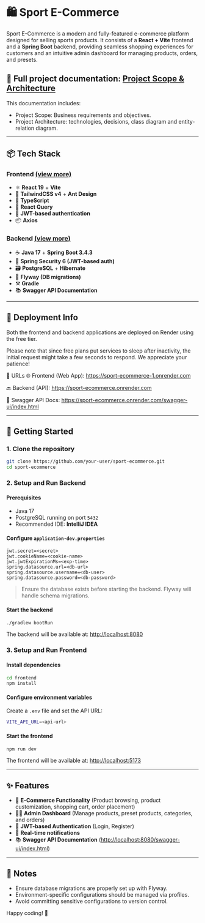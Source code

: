 # 🛍️ Sport E-Commerce

Sport E-Commerce is a modern and fully-featured e-commerce platform designed for selling sports products. It consists of a **React + Vite** frontend and a **Spring Boot** backend, providing seamless shopping experiences for customers and an intuitive admin dashboard for managing products, orders, and presets.

## 📖 Full project documentation: [Project Scope & Architecture](https://ethereal-magician-915.notion.site/Project-Scope-E-commerce-sport-shop-Achievable-in-2-Weeks-1bc64e827cec80d6bc06d7caa1c3844e)

This documentation includes:
- Project Scope: Business requirements and objectives.
- Project Architecture: technologies, decisions, class diagram and entity-relation diagram.

---

## 📦 Tech Stack

### Frontend [(view more)](https://github.com/SolStiep/Sport-Ecommerce/blob/main/e-commerce-frontend/README.md)
- ⚛️ **React 19** + **Vite**
- 💨 **TailwindCSS v4** + **Ant Design**
- 🧪 **TypeScript**
- 🔁 **React Query**
- 🔐 **JWT-based authentication**
- 📦 **Axios**

### Backend [(view more)](https://github.com/SolStiep/Sport-Ecommerce/blob/main/sport-ecommerce/README.md)
- ☕ **Java 17** + **Spring Boot 3.4.3**
- 🔐 **Spring Security 6 (JWT-based auth)**
- 🗃️ **PostgreSQL** + **Hibernate**
- 🛫 **Flyway (DB migrations)**
- ⚒️ **Gradle**
- 📚 **Swagger API Documentation**

---

## 🚀 Deployment Info

Both the frontend and backend applications are deployed on Render using the free tier.

Please note that since free plans put services to sleep after inactivity, the initial request might take a few seconds to respond. We appreciate your patience!

🔗 URLs
🌐 Frontend (Web App): https://sport-ecommerce-1.onrender.com

🔙 Backend (API): https://sport-ecommerce.onrender.com

📘 Swagger API Docs: https://sport-ecommerce.onrender.com/swagger-ui/index.html

---

## 🚀 Getting Started

### 1. Clone the repository

```bash
git clone https://github.com/your-user/sport-ecommerce.git
cd sport-ecommerce
```

### 2. Setup and Run Backend

#### Prerequisites
- Java 17
- PostgreSQL running on port `5432`
- Recommended IDE: **IntelliJ IDEA**

#### Configure `application-dev.properties`

```properties
jwt.secret=<secret>
jwt.cookieName=<cookie-name>
jwt.jwtExpirationMs=<exp-time>
spring.datasource.url=<db-url>
spring.datasource.username=<db-user>
spring.datasource.password=<db-password>
```

> Ensure the database exists before starting the backend. Flyway will handle schema migrations.

#### Start the backend
```bash
./gradlew bootRun
```
The backend will be available at: [http://localhost:8080](http://localhost:8080)

### 3. Setup and Run Frontend

#### Install dependencies
```bash
cd frontend
npm install
```

#### Configure environment variables
Create a `.env` file and set the API URL:
```bash
VITE_API_URL=<api-url>
```

#### Start the frontend
```bash
npm run dev
```
The frontend will be available at: [http://localhost:5173](http://localhost:5173)

---

## ✨ Features

- 🛒 **E-Commerce Functionality** (Product browsing, product customization, shopping cart, order placement)
- 🧑‍💼 **Admin Dashboard** (Manage products, preset products, categories, and orders)
- 🔐 **JWT-based Authentication** (Login, Register)
- 📣 **Real-time notifications**
- 📚 **Swagger API Documentation** ([http://localhost:8080/swagger-ui/index.html](http://localhost:8080/swagger-ui/index.html))

---

## 📌 Notes

- Ensure database migrations are properly set up with Flyway.
- Environment-specific configurations should be managed via profiles.
- Avoid committing sensitive configurations to version control.

Happy coding! 🚀
